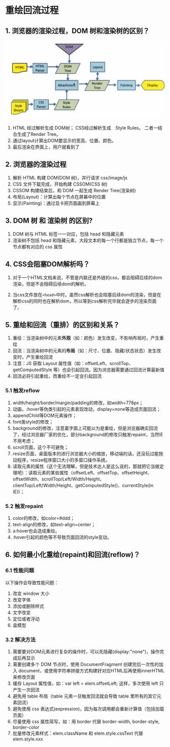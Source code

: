 # 重绘回流过程
## 1. 浏览器的渲染过程，DOM 树和渲染树的区别？

![xuanran.png](../../img/xuanran.png)

1. HTML 经过解析生成 DOM树； CSS经过解析生成　Style Rules。 二者一结合生成了Render Tree。
2. 通过layout计算出DOM要显示的宽高、位置、颜色。
3. 最后渲染在界面上，用户就看到了

## 2. 浏览器的渲染过程
1. 解析 HTML 构建 DOM(DOM 树)，并行请求 css/image/js
2. CSS 文件下载完成，开始构建 CSSOM(CSS 树)
3. CSSOM 构建结束后，和 DOM 一起生成 Render Tree(渲染树)
4. 布局(Layout)：计算出每个节点在屏幕中的位置
5. 显示(Painting)：通过显卡把页面画到屏幕上

## 3. DOM 树 和 渲染树 的区别?
1. DOM 树与 HTML 标签一一对应，包括 head 和隐藏元素
2. 渲染树不包括 head 和隐藏元素，大段文本的每一个行都是独立节点，每一个节点都有对应的 css 属性

## 4. CSS会阻塞DOM解析吗？

1. 对于一个HTML文档来说，不管是内联还是外链的css，都会阻碍后续的dom渲染，但是不会阻碍后续dom的解析。

2. 当css文件放在`<head>`中时，虽然css解析也会阻塞后续dom的渲染，但是在解析css的同时也在解析dom，所以等到css解析完毕就会逐步的渲染页面了。

## 5. 重绘和回流（重排）的区别和关系？

1. 重绘：当渲染树中的元素**外观**（如：颜色）发生改变，不影响布局时，产生重绘
2. 回流：当渲染树中的元素的**布局**（如：尺寸、位置、隐藏/状态状态）发生改变时，产生重绘回流
3. 注意：JS 获取 Layout 属性值（如：offsetLeft、scrollTop、getComputedStyle 等）也会引起回流。因为浏览器需要通过回流计算最新值
4. 回流必将引起重绘，而重绘不一定会引起回流


### 5.1 触发reflow
1. width/height/border/margin/padding的修改，如width=778px；
2. 动画，:hover等伪类引起的元素表现改动，display=none等造成页面回流；
3. appendChild等DOM元素操作；
4. font类style的修改；
5. background的修改，注意着字面上可能以为是重绘，但是浏览器确实回流了，经过浏览器厂家的优化，部分background的修改只触发repaint，当然IE不用考虑；
6. scroll页面，这个不可避免；
7. resize页面，桌面版本的进行浏览器大小的缩放，移动端的话，还没玩过能拖动程序，resize程序窗口大小的多窗口操作系统。
8. 读取元素的属性（这个无法理解，但是技术达人是这么说的，那就把它当做定理吧）：读取元素的某些属性（offsetLeft、offsetTop、offsetHeight、offsetWidth、scrollTop/Left/Width/Height、clientTop/Left/Width/Height、getComputedStyle()、currentStyle(in IE))；


### 5.2 触发repaint
1. color的修改，如color=#ddd；
2. text-align的修改，如text-align=center；
3. a:hover也会造成重绘。
4. :hover引起的颜色等不导致页面回流的style变动。


## 6. 如何最小化重绘(repaint)和回流(reflow)？
### 6.1 性能问题
以下操作会导致性能问题：
1. 改变 window 大小
2. 改变字体
3. 添加或删除样式
4. 文字改变
5. 定位或者浮动
6. 盒模型

### 3.2 解决方法
1. 需要要对DOM元素进行复杂的操作时，可以先隐藏(display:"none")，操作完成后再显示
2. 需要创建多个 DOM 节点时，使用 DocumentFragment 创建完后一次性的加入 document，或使用字符串拼接方式构建好对应HTML后再使用innerHTML来修改页面
3. 缓存 Layout 属性值，如：var left = elem.offsetLeft; 这样，多次使用 left 只产生一次回流
4. 避免用 table 布局（table 元素一旦触发回流就会导致 table 里所有的其它元素回流）
5. 避免使用 css 表达式(expression)，因为每次调用都会重新计算值（包括加载页面）
6. 尽量使用 css 属性简写，如：用 border 代替 border-width, border-style, border-color
7. 批量修改元素样式：elem.className 和 elem.style.cssText 代替 elem.style.xxx
